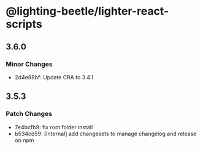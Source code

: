 # @lighting-beetle/lighter-react-scripts

## 3.6.0

### Minor Changes

- 2d4e88bf: Update CRA to 3.4.1

## 3.5.3

### Patch Changes

- 7e4bcfb9: fix root folder install
- b534cd59: [Internal] add changesets to manage changelog and release on npm
